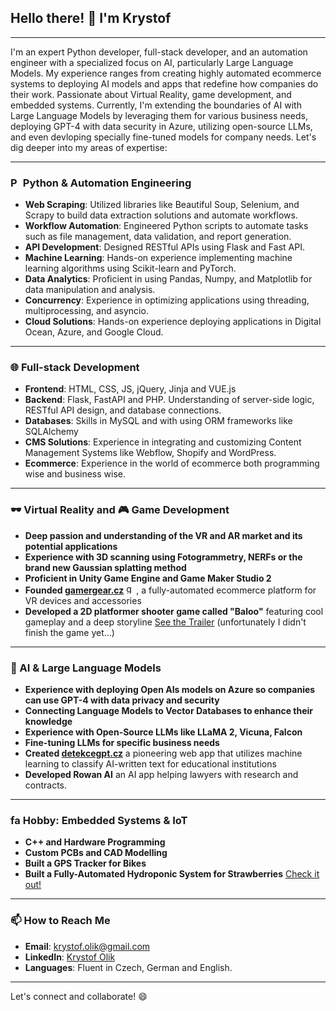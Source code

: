 ## Hello there! 👋 I'm Krystof

---

I'm an expert Python developer, full-stack developer, and an automation engineer with a specialized focus on AI, particularly Large Language Models. My experience ranges from creating highly automated ecommerce systems to deploying AI models and apps that redefine how companies do their work. Passionate about Virtual Reality, game development, and embedded systems. Currently, I'm extending the boundaries of AI with Large Language Models by leveraging them for various business needs, deploying GPT-4 with data security in Azure, utilizing open-source LLMs, and even devloping specially fine-tuned models for company needs. Let's dig deeper into my areas of expertise:

---

### <img src='https://raw.githubusercontent.com/jmnote/z-icons/master/svg/python.svg' alt='Python' height='16'> Python & Automation Engineering

- **Web Scraping**: Utilized libraries like Beautiful Soup, Selenium, and Scrapy to build data extraction solutions and automate workflows.
- **Workflow Automation**: Engineered Python scripts to automate tasks such as file management, data validation, and report generation.
- **API Development**: Designed RESTful APIs using Flask and Fast API.
- **Machine Learning**: Hands-on experience implementing machine learning algorithms using Scikit-learn and PyTorch.
- **Data Analytics**: Proficient in using Pandas, Numpy, and Matplotlib for data manipulation and analysis.
- **Concurrency**: Experience in optimizing applications using threading, multiprocessing, and asyncio.
- **Cloud Solutions**: Hands-on experience deploying applications in Digital Ocean, Azure, and Google Cloud.

---

### 🌐 Full-stack Development

- **Frontend**: HTML, CSS, JS, jQuery, Jinja and VUE.js
- **Backend**: Flask, FastAPI and PHP. Understanding of server-side logic, RESTful API design, and database connections.
- **Databases**: Skills in MySQL and with using ORM frameworks like SQLAlchemy
- **CMS Solutions**: Experience in integrating and customizing Content Management Systems like Webflow, Shopify and WordPress.
- **Ecommerce**: Experience in the world of ecommerce both programming wise and business wise.

---

### 🕶️ Virtual Reality and 🎮 Game Development

- **Deep passion and understanding of the VR and AR market and its potential applications**
- **Experience with 3D scanning using Fotogrammetry, NERFs or the brand new Gaussian splatting method**
- **Proficient in Unity Game Engine and Game Maker Studio 2**
- **Founded [gamergear.cz](https://gamergear.cz)** <img src='https://cdn.shopify.com/s/files/1/0563/4159/4311/t/5/assets/ninja.svg?v=77334596273833684201620979735' alt='gamergear Icon' height='16'>, a fully-automated ecommerce platform for VR devices and accessories
- **Developed a 2D platformer shooter game called "Baloo"** featuring cool gameplay and a deep storyline [See the Trailer](https://youtu.be/wFrnrE1P6Vw?si=fo2wHgnmljTZknL1) (unfortunately I didn't finish the game yet...)

---

### 🤖 AI & Large Language Models

- **Experience with deploying Open AIs models on Azure so companies can use GPT-4 with data privacy and security**
- **Connecting Language Models to Vector Databases to enhance their knowledge**
- **Experience with Open-Source LLMs like LLaMA 2, Vicuna, Falcon**
- **Fine-tuning LLMs for specific business needs**
- **Created [detekcegpt.cz](https://detekcegpt.cz)** a pioneering web app that utilizes machine learning to classify AI-written text for educational institutions
- **Developed Rowan AI** an AI app helping lawyers with research and contracts.

---

### <img src='https://pbs.twimg.com/profile_images/1372295956771835906/btVMoJmm_400x400.png' alt='factorio Icon' height='16'> Hobby: Embedded Systems & IoT

- **C++ and Hardware Programming**
- **Custom PCBs and CAD Modelling**
- **Built a GPS Tracker for Bikes**
- **Built a Fully-Automated Hydroponic System for Strawberries** [Check it out!](https://youtu.be/GOsS86VH_gc?si=vZqqE-h-CGGa2v7E)

---

### 📫 How to Reach Me

- **Email**: [krystof.olik@gmail.com](mailto:krystof.olik@gmail.com)
- **LinkedIn**: [Krystof Olik](https://www.linkedin.com/in/krystof-olik/)
- **Languages**: Fluent in Czech, German and English.

---

Let's connect and collaborate! 😄



